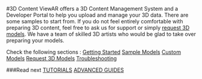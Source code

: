 #3D Content
ViewAR offers a 3D Content Management System and a Developer Portal to help you upload and manage your 3D data. There are some samples to start from. If you do not feel entirely comfortable with preparing 3D content, feel free to ask us for support or simply [request 3D models](3d-content/3d-content--request-3d-models/00--3d-content--request-3d-models--overview.md). We have a team of skilled 3D artists who would be glad to take over preparing your models.

Check the following sections :
[Getting Started](3d-content/3d-content--getting-started/00--3d-content--getting-started--overview.md)
[Sample Models](3d-content/3d-content--sample-models/00--3d-content--sample-models--overview.md)
[Custom Models](3d-content/3d-content--custom-models/00--3d-content--custom-models--overview.md)
[Request 3D Models](3d-content/3d-content--request-3d-models/00--3d-content--request-3d-models--overview.md)
[Troubleshooting](3d-content/3d-content--troubleshooting/00--3d-content--troubleshooting--overview.md)

###Read next
[TUTORIALS](tutorials/00--tutorials--overview.md)
[ADVANCED GUIDES](advanced-guides/00--advanced-guides--overview.md)

